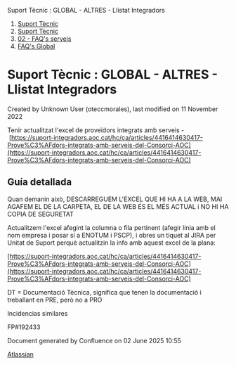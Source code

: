 Suport Tècnic : GLOBAL - ALTRES - Llistat Integradors  

1.  [Suport Tècnic](index.md)
2.  [Suport Tècnic](13893782.md)
3.  [02 - FAQ's serveis](26313393.md)
4.  [FAQ's Global](28705585.md)

Suport Tècnic : GLOBAL - ALTRES - Llistat Integradors
=====================================================

Created by Unknown User (oteccmorales), last modified on 11 November 2022

Tenir actualitzat l'excel de proveïdors integrats amb serveis - [https://suport-integradors.aoc.cat/hc/ca/articles/4416414630417-Prove%C3%AFdors-integrats-amb-serveis-del-Consorci-AOC](https://suport-integradors.aoc.cat/hc/ca/articles/4416414630417-Prove%C3%AFdors-integrats-amb-serveis-del-Consorci-AOC)

Guía detallada
--------------

  

Quan demanin això, DESCARREGUEM L'EXCEL QUE HI HA A LA WEB, MAI AGAFEM EL DE LA CARPETA, EL DE LA WEB ÉS EL MÉS ACTUAL i NO HI HA COPIA DE SEGURETAT

  
Actualitzem l'excel afegint la columna o fila pertinent (afegir línia amb el nom empresa i posar sí a ENOTUM i PSCP), i obres un tiquet al JIRA per Unitat de Suport perquè actualitzin la info amb aquest excel de la plana:  
  
[https://suport-integradors.aoc.cat/hc/ca/articles/4416414630417-Prove%C3%AFdors-integrats-amb-serveis-del-Consorci-AOC](https://suport-integradors.aoc.cat/hc/ca/articles/4416414630417-Prove%C3%AFdors-integrats-amb-serveis-del-Consorci-AOC)

DT = Documentació Tècnica, significa que tenen la documentació i treballant en PRE, però no a PRO

  

  

  

Incidencias similares

FP#192433

  

Document generated by Confluence on 02 June 2025 10:55

[Atlassian](http://www.atlassian.com/)